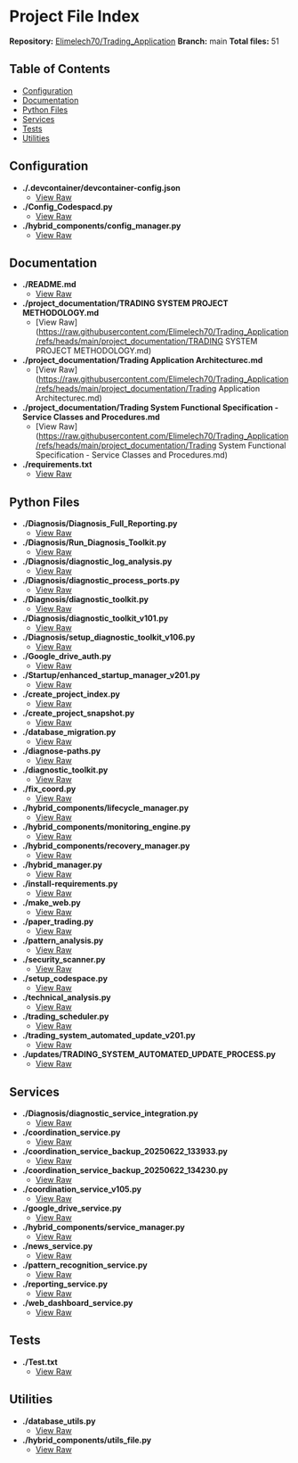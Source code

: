 # Project File Index

**Repository:** [Elimelech70/Trading_Application](https://github.com/Elimelech70/Trading_Application)
**Branch:** main
**Total files:** 51

## Table of Contents

- [Configuration](#configuration)
- [Documentation](#documentation)
- [Python Files](#python-files)
- [Services](#services)
- [Tests](#tests)
- [Utilities](#utilities)

## Configuration

- **./.devcontainer/devcontainer-config.json**
  - [View Raw](https://raw.githubusercontent.com/Elimelech70/Trading_Application/refs/heads/main/devcontainer/devcontainer-config.json)
- **./Config_Codespacd.py**
  - [View Raw](https://raw.githubusercontent.com/Elimelech70/Trading_Application/refs/heads/main/Config_Codespacd.py)
- **./hybrid_components/config_manager.py**
  - [View Raw](https://raw.githubusercontent.com/Elimelech70/Trading_Application/refs/heads/main/hybrid_components/config_manager.py)
## Documentation

- **./README.md**
  - [View Raw](https://raw.githubusercontent.com/Elimelech70/Trading_Application/refs/heads/main/README.md)
- **./project_documentation/TRADING SYSTEM PROJECT METHODOLOGY.md**
  - [View Raw](https://raw.githubusercontent.com/Elimelech70/Trading_Application/refs/heads/main/project_documentation/TRADING SYSTEM PROJECT METHODOLOGY.md)
- **./project_documentation/Trading Application Architecturec.md**
  - [View Raw](https://raw.githubusercontent.com/Elimelech70/Trading_Application/refs/heads/main/project_documentation/Trading Application Architecturec.md)
- **./project_documentation/Trading System Functional Specification - Service Classes and Procedures.md**
  - [View Raw](https://raw.githubusercontent.com/Elimelech70/Trading_Application/refs/heads/main/project_documentation/Trading System Functional Specification - Service Classes and Procedures.md)
- **./requirements.txt**
  - [View Raw](https://raw.githubusercontent.com/Elimelech70/Trading_Application/refs/heads/main/requirements.txt)
## Python Files

- **./Diagnosis/Diagnosis_Full_Reporting.py**
  - [View Raw](https://raw.githubusercontent.com/Elimelech70/Trading_Application/refs/heads/main/Diagnosis/Diagnosis_Full_Reporting.py)
- **./Diagnosis/Run_Diagnosis_Toolkit.py**
  - [View Raw](https://raw.githubusercontent.com/Elimelech70/Trading_Application/refs/heads/main/Diagnosis/Run_Diagnosis_Toolkit.py)
- **./Diagnosis/diagnostic_log_analysis.py**
  - [View Raw](https://raw.githubusercontent.com/Elimelech70/Trading_Application/refs/heads/main/Diagnosis/diagnostic_log_analysis.py)
- **./Diagnosis/diagnostic_process_ports.py**
  - [View Raw](https://raw.githubusercontent.com/Elimelech70/Trading_Application/refs/heads/main/Diagnosis/diagnostic_process_ports.py)
- **./Diagnosis/diagnostic_toolkit.py**
  - [View Raw](https://raw.githubusercontent.com/Elimelech70/Trading_Application/refs/heads/main/Diagnosis/diagnostic_toolkit.py)
- **./Diagnosis/diagnostic_toolkit_v101.py**
  - [View Raw](https://raw.githubusercontent.com/Elimelech70/Trading_Application/refs/heads/main/Diagnosis/diagnostic_toolkit_v101.py)
- **./Diagnosis/setup_diagnostic_toolkit_v106.py**
  - [View Raw](https://raw.githubusercontent.com/Elimelech70/Trading_Application/refs/heads/main/Diagnosis/setup_diagnostic_toolkit_v106.py)
- **./Google_drive_auth.py**
  - [View Raw](https://raw.githubusercontent.com/Elimelech70/Trading_Application/refs/heads/main/Google_drive_auth.py)
- **./Startup/enhanced_startup_manager_v201.py**
  - [View Raw](https://raw.githubusercontent.com/Elimelech70/Trading_Application/refs/heads/main/Startup/enhanced_startup_manager_v201.py)
- **./create_project_index.py**
  - [View Raw](https://raw.githubusercontent.com/Elimelech70/Trading_Application/refs/heads/main/create_project_index.py)
- **./create_project_snapshot.py**
  - [View Raw](https://raw.githubusercontent.com/Elimelech70/Trading_Application/refs/heads/main/create_project_snapshot.py)
- **./database_migration.py**
  - [View Raw](https://raw.githubusercontent.com/Elimelech70/Trading_Application/refs/heads/main/database_migration.py)
- **./diagnose-paths.py**
  - [View Raw](https://raw.githubusercontent.com/Elimelech70/Trading_Application/refs/heads/main/diagnose-paths.py)
- **./diagnostic_toolkit.py**
  - [View Raw](https://raw.githubusercontent.com/Elimelech70/Trading_Application/refs/heads/main/diagnostic_toolkit.py)
- **./fix_coord.py**
  - [View Raw](https://raw.githubusercontent.com/Elimelech70/Trading_Application/refs/heads/main/fix_coord.py)
- **./hybrid_components/lifecycle_manager.py**
  - [View Raw](https://raw.githubusercontent.com/Elimelech70/Trading_Application/refs/heads/main/hybrid_components/lifecycle_manager.py)
- **./hybrid_components/monitoring_engine.py**
  - [View Raw](https://raw.githubusercontent.com/Elimelech70/Trading_Application/refs/heads/main/hybrid_components/monitoring_engine.py)
- **./hybrid_components/recovery_manager.py**
  - [View Raw](https://raw.githubusercontent.com/Elimelech70/Trading_Application/refs/heads/main/hybrid_components/recovery_manager.py)
- **./hybrid_manager.py**
  - [View Raw](https://raw.githubusercontent.com/Elimelech70/Trading_Application/refs/heads/main/hybrid_manager.py)
- **./install-requirements.py**
  - [View Raw](https://raw.githubusercontent.com/Elimelech70/Trading_Application/refs/heads/main/install-requirements.py)
- **./make_web.py**
  - [View Raw](https://raw.githubusercontent.com/Elimelech70/Trading_Application/refs/heads/main/make_web.py)
- **./paper_trading.py**
  - [View Raw](https://raw.githubusercontent.com/Elimelech70/Trading_Application/refs/heads/main/paper_trading.py)
- **./pattern_analysis.py**
  - [View Raw](https://raw.githubusercontent.com/Elimelech70/Trading_Application/refs/heads/main/pattern_analysis.py)
- **./security_scanner.py**
  - [View Raw](https://raw.githubusercontent.com/Elimelech70/Trading_Application/refs/heads/main/security_scanner.py)
- **./setup_codespace.py**
  - [View Raw](https://raw.githubusercontent.com/Elimelech70/Trading_Application/refs/heads/main/setup_codespace.py)
- **./technical_analysis.py**
  - [View Raw](https://raw.githubusercontent.com/Elimelech70/Trading_Application/refs/heads/main/technical_analysis.py)
- **./trading_scheduler.py**
  - [View Raw](https://raw.githubusercontent.com/Elimelech70/Trading_Application/refs/heads/main/trading_scheduler.py)
- **./trading_system_automated_update_v201.py**
  - [View Raw](https://raw.githubusercontent.com/Elimelech70/Trading_Application/refs/heads/main/trading_system_automated_update_v201.py)
- **./updates/TRADING_SYSTEM_AUTOMATED_UPDATE_PROCESS.py**
  - [View Raw](https://raw.githubusercontent.com/Elimelech70/Trading_Application/refs/heads/main/updates/TRADING_SYSTEM_AUTOMATED_UPDATE_PROCESS.py)
## Services

- **./Diagnosis/diagnostic_service_integration.py**
  - [View Raw](https://raw.githubusercontent.com/Elimelech70/Trading_Application/refs/heads/main/Diagnosis/diagnostic_service_integration.py)
- **./coordination_service.py**
  - [View Raw](https://raw.githubusercontent.com/Elimelech70/Trading_Application/refs/heads/main/coordination_service.py)
- **./coordination_service_backup_20250622_133933.py**
  - [View Raw](https://raw.githubusercontent.com/Elimelech70/Trading_Application/refs/heads/main/coordination_service_backup_20250622_133933.py)
- **./coordination_service_backup_20250622_134230.py**
  - [View Raw](https://raw.githubusercontent.com/Elimelech70/Trading_Application/refs/heads/main/coordination_service_backup_20250622_134230.py)
- **./coordination_service_v105.py**
  - [View Raw](https://raw.githubusercontent.com/Elimelech70/Trading_Application/refs/heads/main/coordination_service_v105.py)
- **./google_drive_service.py**
  - [View Raw](https://raw.githubusercontent.com/Elimelech70/Trading_Application/refs/heads/main/google_drive_service.py)
- **./hybrid_components/service_manager.py**
  - [View Raw](https://raw.githubusercontent.com/Elimelech70/Trading_Application/refs/heads/main/hybrid_components/service_manager.py)
- **./news_service.py**
  - [View Raw](https://raw.githubusercontent.com/Elimelech70/Trading_Application/refs/heads/main/news_service.py)
- **./pattern_recognition_service.py**
  - [View Raw](https://raw.githubusercontent.com/Elimelech70/Trading_Application/refs/heads/main/pattern_recognition_service.py)
- **./reporting_service.py**
  - [View Raw](https://raw.githubusercontent.com/Elimelech70/Trading_Application/refs/heads/main/reporting_service.py)
- **./web_dashboard_service.py**
  - [View Raw](https://raw.githubusercontent.com/Elimelech70/Trading_Application/refs/heads/main/web_dashboard_service.py)
## Tests

- **./Test.txt**
  - [View Raw](https://raw.githubusercontent.com/Elimelech70/Trading_Application/refs/heads/main/Test.txt)
## Utilities

- **./database_utils.py**
  - [View Raw](https://raw.githubusercontent.com/Elimelech70/Trading_Application/refs/heads/main/database_utils.py)
- **./hybrid_components/utils_file.py**
  - [View Raw](https://raw.githubusercontent.com/Elimelech70/Trading_Application/refs/heads/main/hybrid_components/utils_file.py)
